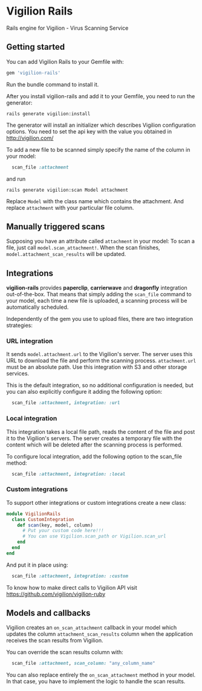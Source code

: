 # Vigilion Rails
Rails engine for Vigilion - Virus Scanning Service

## Getting started

You can add Vigilion Rails to your Gemfile with:

```ruby
gem 'vigilion-rails'
```

Run the bundle command to install it.

After you install vigilion-rails and add it to your Gemfile, you need to run the generator:

```console
rails generate vigilion:install
```

The generator will install an initializer which describes Vigilion configuration options.
You need to set the api key with the value you obtained in http://vigilion.com/

To add a new file to be scanned simply specify the name of the column in your model:

```ruby
  scan_file :attachment
```

and run

```console
rails generate vigilion:scan Model attachment
```

Replace `Model` with the class name which contains the attachment. And replace `attachment` with your particular file column.

## Manually triggered scans

Supposing you have an attribute called `attachment` in your model:
To scan a file, just call `model.scan_attachment!`.
When the scan finishes, `model.attachment_scan_results` will be updated.

## Integrations

**vigilion-rails** provides **paperclip**, **carrierwave** and
**dragonfly** integration out-of-the-box. That means that
simply adding the `scan_file` command to your model, each time
a new file is uploaded, a scanning process will be
automatically scheduled.

Independently of the gem you use to upload files, there are two
integration strategies:

### URL integration

It sends `model.attachment.url` to the Vigilion's server. The
server uses this URL to download the file and perform the
scanning process. `attachment.url` must be an absolute path.
Use this integration with S3 and other storage services.

This is the default integration, so no additional configuration
is needed, but you can also explicitly configure it adding the
following option:

```ruby
  scan_file :attachment, integration: :url
```

### Local integration

This integration takes a local file path, reads the content of
the file and post it to the Vigilion's servers. The server
creates a temporary file with the content which will be deleted
after the scanning process is performed.

To configure local integration, add the following option to the scan_file
method:
```ruby
  scan_file :attachment, integration: :local
```

### Custom integrations

To support other integrations or custom integrations create a
new class:

```ruby
module VigilionRails
  class CustomIntegration
    def scan(key, model, column)
      # Put your custom code here!!!
      # You can use Vigilion.scan_path or Vigilion.scan_url
    end
  end
end
```

And put it in place using:
```ruby
  scan_file :attachment, integration: :custom
```

To know how to make direct calls to Vigilion API visit
https://github.com/vigilion/vigilion-ruby

## Models and callbacks

Vigilion creates an `on_scan_attachment` callback in your model
which updates the column `attachment_scan_results` column when
the application receives the scan results from Vigilion.

You can override the scan results column with:

```ruby
  scan_file :attachment, scan_column: "any_column_name"
```

You can also replace entirely the `on_scan_attachment` method
in your model. In that case, you have to implement the logic to
handle the scan results.
